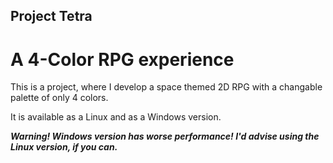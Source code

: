  ## Project Tetra
 # A 4-Color RPG experience

This is a project, where I develop a space themed 2D RPG with a changable palette of only 4 colors.


It is available as a Linux and as a Windows version.

***Warning! Windows version has worse performance! I'd advise using the Linux version, if you can.***
